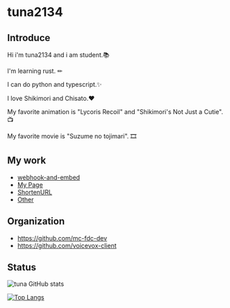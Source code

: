 # tuna2134

## Introduce
Hi i'm tuna2134 and i am student.📚

I'm learning rust. ✏

I can do python and typescript.✨

I love Shikimori and Chisato.❤️

My favorite animation is "Lycoris Recoil" and "Shikimori's Not Just a Cutie".📺

My favorite movie is "Suzume no tojimari". 🎞️

## My work
- [webhook-and-embed](https://pages.tuna2134.jp/webhook-and-embed/)
- [My Page](https://tuna2134.jp/)
- [ShortenURL](https://shor.f5.si/92q460)
- [Other](https://works.tuna2134.jp/code)

## Organization
* https://github.com/mc-fdc-dev
* https://github.com/voicevox-client

## Status
![tuna GitHub stats](https://github-readme-stats.vercel.app/api?username=tuna2134&show_icons=true&theme=radical)

[![Top Langs](https://github-readme-stats.vercel.app/api/top-langs/?username=tuna2134&layout=compact)](https://github.com/anuraghazra/github-readme-stats)
